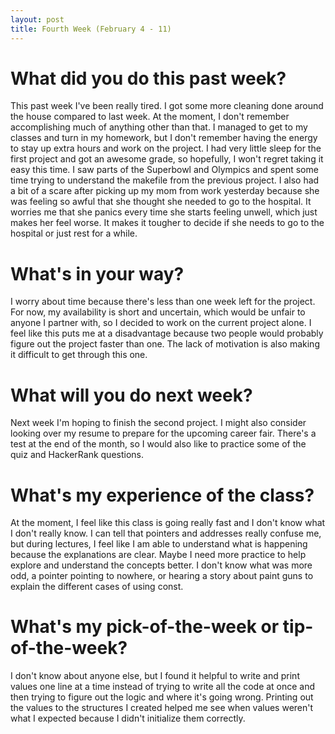 ```yaml
---
layout: post
title: Fourth Week (February 4 - 11) 
---
```


# What did you do this past week?
This past week I've been really tired. I got some more cleaning done around the house compared to last week. At the moment, I don't remember accomplishing much of anything other than that. I managed to get to my classes and turn in my homework, but I don't remember having the energy to stay up extra hours and work on the project. I had very little sleep for the first project and got an awesome grade, so hopefully, I won't regret taking it easy this time. I saw parts of the Superbowl and Olympics and spent some time trying to understand the makefile from the previous project. I also had a bit of a scare after picking up my mom from work yesterday because she was feeling so awful that she thought she needed to go to the hospital. It worries me that she panics every time she starts feeling unwell, which just makes her feel worse. It makes it tougher to decide if she needs to go to the hospital or just rest for a while.  

# What's in your way?
I worry about time because there's less than one week left for the project. For now, my availability is short and uncertain, which would be unfair to anyone I partner with, so I decided to work on the current project alone. I feel like this puts me at a disadvantage because two people would probably figure out the project faster than one. The lack of motivation is also making it difficult to get through this one.  

# What will you do next week?
Next week I'm hoping to finish the second project. I might also consider looking over my resume to prepare for the upcoming career fair. There's a test at the end of the month, so I would also like to practice some of the quiz and HackerRank questions.  

# What's my experience of the class?
At the moment, I feel like this class is going really fast and I don't know what I don't really know. I can tell that pointers and addresses really confuse me, but during lectures, I feel like I am able to understand what is happening because the explanations are clear. Maybe I need more practice to help explore and understand the concepts better. I don't know what was more odd, a pointer pointing to nowhere, or hearing a story about paint guns to explain the different cases of using const.  

# What's my pick-of-the-week or tip-of-the-week?
I don't know about anyone else, but I found it helpful to write and print values one line at a time instead of trying to write all the code at once and then trying to figure out the logic and where it's going wrong. Printing out the values to the structures I created helped me see when values weren't what I expected because I didn't initialize them correctly.  

